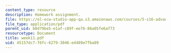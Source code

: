 ```yaml
---
content_type: resource
description: Homework assignment.
file: https://ol-ocw-studio-app-qa.s3.amazonaws.com/courses/5-s16-advanced-kitchen-chemistry-spring-2002/45157dc7f6fc62793046e4489e7fba89_week11.pdf
file_type: application/pdf
parent_uid: b0d79be5-e1af-c89f-ee76-86a05fe6af73
resourcetype: Document
title: week11.pdf
uid: 45157dc7-f6fc-6279-3046-e4489e7fba89
---
```

